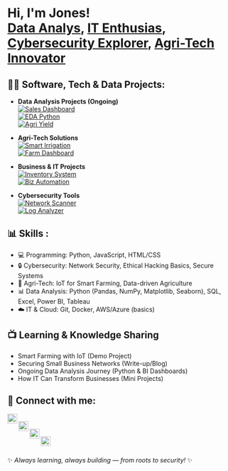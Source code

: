 <h1>Hi, I'm Jones! <br/>
<a href="https://github.com/rootsec">Data Analys</a>, 
<a href="#">IT Enthusias</a>, 
<a href="#">Cybersecurity Explorer</a>, 
<a href="#">Agri-Tech Innovator</a></h1>


<h2>👨‍💻 Software, Tech & Data Projects:</h2>

- <b>Data Analysis Projects (Ongoing)</b>  
  [![Sales Dashboard](https://img.shields.io/badge/Repo-Sales_Data_Dashboard-blueviolet?logo=github)](https://github.com/rootsec/sales-dashboard)  
  [![EDA Python](https://img.shields.io/badge/Repo-EDA_Python-red?logo=github)](https://github.com/rootsec/eda-python)  
  [![Agri Yield](https://img.shields.io/badge/Repo-Agriculture_Yield_Analysis-success?logo=github)](https://github.com/rootsec/agri-yield-analysis)  

- <b>Agri-Tech Solutions</b>  
  [![Smart Irrigation](https://img.shields.io/badge/Repo-Smart_Irrigation_System-brightgreen?logo=github)](https://github.com/rootsec/smart-irrigation)  
  [![Farm Dashboard](https://img.shields.io/badge/Repo-Farm_Data_Dashboard-orange?logo=github)](https://github.com/rootsec/farm-dashboard)  

- <b>Business & IT Projects</b>  
  [![Inventory System](https://img.shields.io/badge/Repo-Inventory_System-lightgrey?logo=github)](https://github.com/rootsec/inventory-system)  
  [![Biz Automation](https://img.shields.io/badge/Repo-Business_Automation-yellow?logo=github)](https://github.com/rootsec/biz-automation)

  
- <b>Cybersecurity Tools</b>  
  [![Network Scanner](https://img.shields.io/badge/Repo-Network_Scanner-blue?logo=github)](https://github.com/rootsec/network-scanner)  
  [![Log Analyzer](https://img.shields.io/badge/Repo-Log_Analyzer-green?logo=github)](https://github.com/rootsec/log-analyzer)  



<h2>📊 Skills :</h2>

- 💻 Programming: Python, JavaScript, HTML/CSS  
- 🔒 Cybersecurity: Network Security, Ethical Hacking Basics, Secure Systems  
- 🌱 Agri-Tech: IoT for Smart Farming, Data-driven Agriculture  
- 📊 Data Analysis: Python (Pandas, NumPy, Matplotlib, Seaborn), SQL, Excel, Power BI, Tableau  
- ☁️ IT & Cloud: Git, Docker, AWS/Azure (basics)  


<h2>📺 Learning & Knowledge Sharing</h2>

- Smart Farming with IoT (Demo Project)  
- Securing Small Business Networks (Write-up/Blog)  
- Ongoing Data Analysis Journey (Python & BI Dashboards)  
- How IT Can Transform Businesses (Mini Projects)  



<h2> 🤳 Connect with me:</h2>

[<img align="left" alt="RootSec | YouTube" width="22px" src="https://cdn.jsdelivr.net/npm/simple-icons@v3/icons/youtube.svg" />][youtube]  
[<img align="left" alt="RootSec | Twitter" width="22px" src="https://cdn.jsdelivr.net/npm/simple-icons@v3/icons/twitter.svg" />][twitter]  
[<img align="left" alt="RootSec | LinkedIn" width="22px" src="https://cdn.jsdelivr.net/npm/simple-icons@v3/icons/linkedin.svg" />][linkedin]  
[<img align="left" alt="RootSec | Instagram" width="22px" src="https://cdn.jsdelivr.net/npm/simple-icons@v3/icons/instagram.svg" />][instagram]  

<br/>

[twitter]: https://twitter.com/  
[youtube]: https://www.youtube.com/  
[instagram]: https://www.instagram.com/  
[linkedin]: https://www.linkedin.com/in/jones-kwamehene-885a6a25a

✨ *Always learning, always building — from roots to security!* ✨


